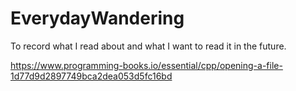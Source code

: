 # EverydayWandering
To record what I read about and what I want to read it in the future.

https://www.programming-books.io/essential/cpp/opening-a-file-1d77d9d2897749bca2dea053d5fc16bd
